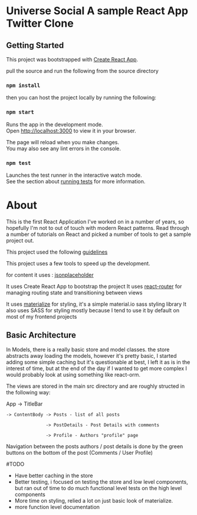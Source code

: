 # Universe Social A sample React App Twitter Clone

## Getting Started
This project was bootstrapped with [Create React App](https://github.com/facebook/create-react-app).

pull the source and run the following from the source directory

### `npm install`

then you can host the project locally by running the following:

### `npm start`

Runs the app in the development mode.\
Open [http://localhost:3000](http://localhost:3000) to view it in your browser.

The page will reload when you make changes.\
You may also see any lint errors in the console.

### `npm test`

Launches the test runner in the interactive watch mode.\
See the section about [running tests](https://facebook.github.io/create-react-app/docs/running-tests) for more information.

# About

This is the first React Application I've worked on in a number of years, so hopefully I'm not to out of touch
with modern React patterns. Read through a number of tutorials on React and picked a number of tools to get a sample project out.

This project used the following [guidelines](https://github.com/onuniverse/sample-project-guidelines/blob/master/React.md) 

This project uses a few tools to speed up the development.

for content it uses : [jsonplaceholder](https://jsonplaceholder.typicode.com)

It uses Create React App to bootstrap the project
It uses [react-router](https://reactrouter.com/docs/en/v6) for managing routing state and transitioning between views

It uses [materialize](https://materializecss.com/) for styling, it's a simple material.io sass styling library
It also uses SASS for styling mostly because I tend to use it by default on most of my frontend projects

## Basic Architecture

In Models, there is a really basic store and model classes.
the store abstracts away loading the models, however it's pretty basic, I started adding some
simple caching but it's questionable at best, I left it as is in the interest of time, but at the 
end of the day if I wanted to get more complex I would probably look at using something like
react-orm.

The views are stored in the main src directory and are roughly structed in the following way:

App -> TitleBar

    -> ContentBody -> Posts - list of all posts

                   -> PostDetails - Post Details with comments

                   -> Profile - Authors "profile" page

Navigation between the posts authors / post details is done by the green buttons on the bottom of the
post (Comments / User Profile)

#TODO
 - Have better caching in the store
 - Better testing, i focused on testing the store and low level components, but ran out of time to do much functional level tests on the high level components
 - More time on styling, relied a lot on just basic look of materialize.
 - more function level documentation
